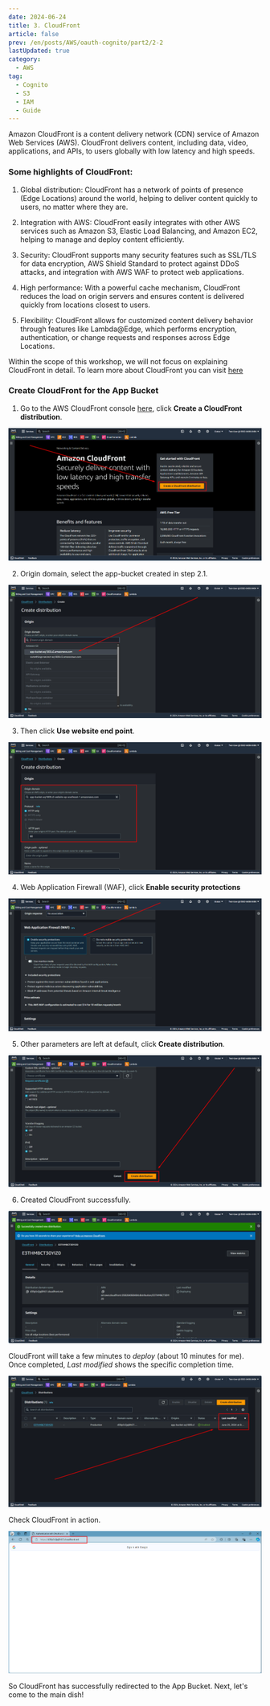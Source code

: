 ```yaml
---
date: 2024-06-24
title: 3. CloudFront
article: false
prev: /en/posts/AWS/oauth-cognito/part2/2-2
lastUpdated: true
category:
  - AWS
tag:
  - Cognito
  - S3
  - IAM
  - Guide
---
```


Amazon CloudFront is a content delivery network (CDN) service of Amazon Web Services (AWS). CloudFront delivers content, including data, video, applications, and APIs, to users globally with low latency and high speeds.

### Some highlights of CloudFront:

1. Global distribution: CloudFront has a network of points of presence (Edge Locations) around the world, helping to deliver content quickly to users, no matter where they are.

2. Integration with AWS: CloudFront easily integrates with other AWS services such as Amazon S3, Elastic Load Balancing, and Amazon EC2, helping to manage and deploy content efficiently.

3. Security: CloudFront supports many security features such as SSL/TLS for data encryption, AWS Shield Standard to protect against DDoS attacks, and integration with AWS WAF to protect web applications.

4. High performance: With a powerful cache mechanism, CloudFront reduces the load on origin servers and ensures content is delivered quickly from locations closest to users.

5. Flexibility: CloudFront allows for customized content delivery behavior through features like Lambda@Edge, which performs encryption, authentication, or change requests and responses across Edge Locations.

Within the scope of this workshop, we will not focus on explaining CloudFront in detail. To learn more about CloudFront you can visit [here](https://aws.amazon.com/cloudfront/)

### Create CloudFront for the App Bucket

1. Go to the AWS CloudFront console [here](https://console.aws.amazon.com/cloudfront/), click **Create a CloudFront distribution**.

![](/storage/oauth-cognito/3_1.png)

2. Origin domain, select the app-bucket created in step 2.1.

![](/storage/oauth-cognito/3_2.png)

3. Then click **Use website end point**.

![](/storage/oauth-cognito/3_3.png)

4. Web Application Firewall (WAF), click **Enable security protections**

![](/storage/oauth-cognito/3_4.png)

5. Other parameters are left at default, click **Create distribution**.

![](/storage/oauth-cognito/3_5.png)

6. Created CloudFront successfully.

![](/storage/oauth-cognito/3_6.png)

CloudFront will take a few minutes to _deploy_ (about 10 minutes for me). Once completed, _Last modified_ shows the specific completion time.

![](/storage/oauth-cognito/3_7.png)

Check CloudFront in action.

![](/storage/oauth-cognito/3_8.png)

So CloudFront has successfully redirected to the App Bucket. Next, let's come to the main dish!
